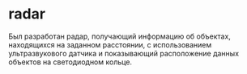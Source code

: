 # radar
Был разработан радар, получающий информацию об объектах, находящихся на заданном расстоянии, с использованием ультразвукового датчика и показывающий расположение данных объектов на светодиодном кольце.
